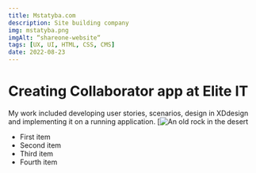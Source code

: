 ```yaml
---
title: Mstatyba.com
description: Site building company
img: mstatyba.png
imgAlt: “shareone-website“
tags: [UX, UI, HTML, CSS, CMS]
date: 2022-08-23
---
```


# Creating Collaborator app at Elite IT
My work included developing user stories, scenarios, design in XDdesign and implementing it on a running application.
[![An old rock in the desert](https://eliteit.dk/wp-content/uploads/2023/05/Collaborator_whitepaper.png)
- First item
- Second item
- Third item
- Fourth item

<style scoped>
    a {
        text-decoration: none;
    }
</style>
